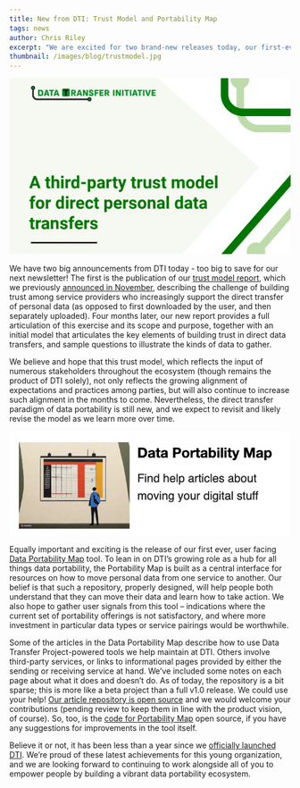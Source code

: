 ```yaml
---
title: New from DTI: Trust Model and Portability Map
tags: news
author: Chris Riley
excerpt: "We are excited for two brand-new releases today, our first-ever portability map tool and the trust model report for third-party transfers. Check them out!"
thumbnail: /images/blog/trustmodel.jpg
---
```


![Trust model screenshot](/images/blog/trustmodel.jpg)

We have two big announcements from DTI today - too big to save for our next newsletter! The first is the publication of our [trust model report](https://dtinit.org/trust), which we previously [announced in November](https://dtinit.org/blog/2023/11/07/framework-trust), describing the challenge of building trust among service providers who increasingly support the direct transfer of personal data (as opposed to first downloaded by the user, and then separately uploaded). Four months later, our new report provides a full articulation of this exercise and its scope and purpose, together with an initial model that articulates the key elements of building trust in direct data transfers, and sample questions to illustrate the kinds of data to gather.

We believe and hope that this trust model, which reflects the input of numerous stakeholders throughout the ecosystem (though remains the product of DTI solely), not only reflects the growing alignment of expectations and practices among parties, but will also continue to increase such alignment in the months to come. Nevertheless, the direct transfer paradigm of data portability is still new, and we expect to revisit and likely revise the model as we learn more over time.

![Portmap screenshot](/images/blog/portmap.jpg)

Equally important and exciting is the release of our first ever, user facing [Data Portability Map](https://portmap.dtinit.org/) tool. To lean in on DTI’s growing role as a hub for all things data portability, the Portability Map is built as a central interface for resources on how to move personal data from one service to another. Our belief is that such a repository, properly designed, will help people both understand that they can move their data and learn how to take action. We also hope to gather user signals from this tool – indications where the current set of portability offerings is not satisfactory, and where more investment in particular data types or service pairings would be worthwhile.

Some of the articles in the Data Portability Map describe how to use Data Transfer Project-powered tools we help maintain at DTI. Others involve third-party services, or links to informational pages provided by either the sending or receiving service at hand. We’ve included some notes on each page about what it does and doesn’t do. As of today, the repository is a bit sparse; this is more like a beta project than a full v1.0 release. We could use your help! [Our article repository is open source](https://github.com/dtinit/portability-articles) and we would welcome your contributions (pending review to keep them in line with the product vision, of course). So, too, is the [code for Portability Map](https://github.com/dtinit/portmap) open source, if you have any suggestions for improvements in the tool itself.

Believe it or not, it has been less than a year since we [officially launched DTI](https://dtinit.org/blog/2023/03/28/launch). We’re proud of these latest achievements for this young organization, and we are looking forward to continuing to work alongside all of you to empower people by building a vibrant data portability ecosystem.
